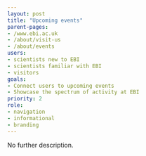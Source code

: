 ```yaml
---
layout: post
title: "Upcoming events"
parent-pages:
- /www.ebi.ac.uk
- /about/visit-us
- /about/events
users:
- scientists new to EBI
- scientists familiar with EBI
- visitors
goals:
- Connect users to upcoming events
- Showcase the spectrum of activity at EBI
priority: 2
role:
- navigation
- informational
- branding
---
```


No further description.
